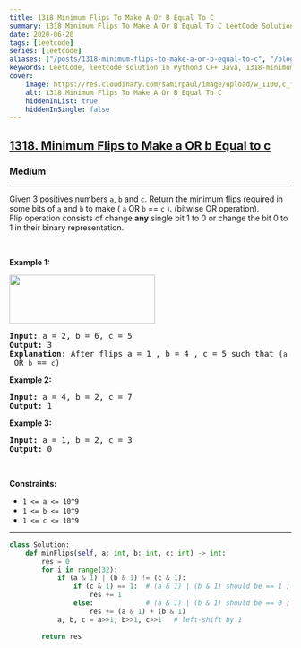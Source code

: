 ```yaml
---
title: 1318 Minimum Flips To Make A Or B Equal To C
summary: 1318 Minimum Flips To Make A Or B Equal To C LeetCode Solution Explained
date: 2020-06-20
tags: [leetcode]
series: [leetcode]
aliases: ["/posts/1318-minimum-flips-to-make-a-or-b-equal-to-c", "/blog/posts/1318-minimum-flips-to-make-a-or-b-equal-to-c", "/1318-minimum-flips-to-make-a-or-b-equal-to-c"]
keywords: LeetCode, leetcode solution in Python3 C++ Java, 1318-minimum-flips-to-make-a-or-b-equal-to-c solution
cover:
    image: https://res.cloudinary.com/samirpaul/image/upload/w_1100,c_fit,co_rgb:FFFFFF,l_text:Arial_70_bold:1318 Minimum Flips To Make A Or B Equal To C/problem-solving.webp
    alt: 1318 Minimum Flips To Make A Or B Equal To C
    hiddenInList: true
    hiddenInSingle: false
---
```



<h2><a href="https://leetcode.com/problems/minimum-flips-to-make-a-or-b-equal-to-c/">1318. Minimum Flips to Make a OR b Equal to c</a></h2><h3>Medium</h3><hr><div><p>Given 3 positives numbers <code>a</code>, <code>b</code> and <code>c</code>. Return the minimum flips required in some bits of <code>a</code> and <code>b</code> to make (&nbsp;<code>a</code> OR <code>b</code> == <code>c</code>&nbsp;). (bitwise OR operation).<br>
Flip operation&nbsp;consists of change&nbsp;<strong>any</strong>&nbsp;single bit 1 to 0 or change the bit 0 to 1&nbsp;in their binary representation.</p>

<p>&nbsp;</p>
<p><strong>Example 1:</strong></p>

<p><img alt="" src="https://assets.leetcode.com/uploads/2020/01/06/sample_3_1676.png" style="width: 260px; height: 87px;"></p>

<pre><strong>Input:</strong> a = 2, b = 6, c = 5
<strong>Output:</strong> 3
<strong>Explanation: </strong>After flips a = 1 , b = 4 , c = 5 such that (<code>a</code> OR <code>b</code> == <code>c</code>)</pre>

<p><strong>Example 2:</strong></p>

<pre><strong>Input:</strong> a = 4, b = 2, c = 7
<strong>Output:</strong> 1
</pre>

<p><strong>Example 3:</strong></p>

<pre><strong>Input:</strong> a = 1, b = 2, c = 3
<strong>Output:</strong> 0
</pre>

<p>&nbsp;</p>
<p><strong>Constraints:</strong></p>

<ul>
	<li><code>1 &lt;= a &lt;= 10^9</code></li>
	<li><code>1 &lt;= b&nbsp;&lt;= 10^9</code></li>
	<li><code>1 &lt;= c&nbsp;&lt;= 10^9</code></li>
</ul></div>

---




```python
class Solution:
    def minFlips(self, a: int, b: int, c: int) -> int:
        res = 0
        for i in range(32):
            if (a & 1) | (b & 1) != (c & 1):
                if (c & 1) == 1:  # (a & 1) | (b & 1) should be == 1 ; so changing any of a, b we can get 1
                    res += 1      
                else:             # (a & 1) | (b & 1) should be == 0 ; is (a & 1) == 1 and (b & 1) == 1 we need to change both to 0 so res += 1; if any of them is 1 then change only 1 i.e. res += 1
                    res += (a & 1) + (b & 1) 
            a, b, c = a>>1, b>>1, c>>1   # left-shift by 1
        
        return res
```
